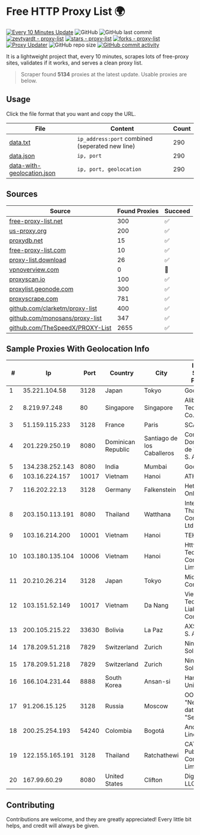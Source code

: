 
# Free HTTP Proxy List 🌍

[![Every 10 Minutes Update](https://github.com/mertguvencli/http-proxy-list/actions/workflows/main.yml/badge.svg?branch=main)](https://github.com/mertguvencli/http-proxy-list/actions/workflows/main.yml)
![GitHub](https://img.shields.io/github/license/mertguvencli/http-proxy-list)
![GitHub last commit](https://img.shields.io/github/last-commit/mertguvencli/http-proxy-list)
[![zevtyardt - proxy-list](https://img.shields.io/static/v1?label=zevtyardt&message=proxy-list&color=blue&logo=github)](https://github.com/zevtyardt/proxy-list "Go to GitHub repo")
[![stars - proxy-list](https://img.shields.io/github/stars/zevtyardt/proxy-list?style=social)](https://github.com/zevtyardt/proxy-list)
[![forks - proxy-list](https://img.shields.io/github/forks/zevtyardt/proxy-list?style=social)](https://github.com/zevtyardt/proxy-list)
[![Proxy Updater](https://github.com/zevtyardt/proxy-list/workflows/Proxy%20Updater/badge.svg)](https://github.com/zevtyardt/proxy-list/actions?query=workflow:"Proxy+Updater")
![GitHub repo size](https://img.shields.io/github/repo-size/zevtyardt/proxy-list)
[![GitHub commit activity](https://img.shields.io/github/commit-activity/m/zevtyardt/proxy-list?logo=commits)](https://github.com/zevtyardt/proxy-list/commits/main)

It is a lightweight project that, every 10 minutes, scrapes lots of free-proxy sites, validates if it works, and serves a clean proxy list.

> Scraper found **5134** proxies at the latest update. Usable proxies are below.

## Usage

Click the file format that you want and copy the URL.

|File|Content|Count|
|----|-------|-----|
|[data.txt](https://raw.githubusercontent.com/mertguvencli/http-proxy-list/main/proxy-list/data.txt)|`ip_address:port` combined (seperated new line)|290|
|[data.json](https://raw.githubusercontent.com/mertguvencli/http-proxy-list/main/proxy-list/data.json)|`ip, port`|290|
|[data-with-geolocation.json](https://raw.githubusercontent.com/mertguvencli/http-proxy-list/main/proxy-list/data-with-geolocation.json)|`ip, port, geolocation`|290|

## Sources

|Source|Found Proxies|Succeed|
|------|-------------|-------|
|[free-proxy-list.net](https://free-proxy-list.net)|300|✅|
|[us-proxy.org](https://www.us-proxy.org)|200|✅|
|[proxydb.net](http://proxydb.net)|15|✅|
|[free-proxy-list.com](https://free-proxy-list.com/?page=&port=&type%5B%5D=http&type%5B%5D=https&up_time=0&search=Search)|10|✅|
|[proxy-list.download](https://www.proxy-list.download/HTTP)|26|✅|
|[vpnoverview.com](https://vpnoverview.com/privacy/anonymous-browsing/free-proxy-servers)|0|🚫|
|[proxyscan.io](https://www.proxyscan.io)|100|✅|
|[proxylist.geonode.com](https://proxylist.geonode.com/api/proxy-list?limit=300&page=1&sort_by=lastChecked&sort_type=desc&protocols=http,https)|300|✅|
|[proxyscrape.com](https://api.proxyscrape.com/v2/?request=displayproxies&protocol=http&timeout=10000&country=all&ssl=all&anonymity=all)|781|✅|
|[github.com/clarketm/proxy-list](https://raw.githubusercontent.com/clarketm/proxy-list/master/proxy-list-raw.txt)|400|✅|
|[github.com/monosans/proxy-list](https://raw.githubusercontent.com/monosans/proxy-list/main/proxies/http.txt)|347|✅|
|[github.com/TheSpeedX/PROXY-List](https://raw.githubusercontent.com/TheSpeedX/PROXY-List/master/http.txt)|2655|✅|


## Sample Proxies With Geolocation Info

|#|Ip|Port|Country|City|Internet Service Provider|
|-|--|----|-------|----|-------------------------|
|1|35.221.104.58|3128|Japan|Tokyo|Google LLC|
|2|8.219.97.248|80|Singapore|Singapore|Alibaba (US) Technology Co., Ltd.|
|3|51.159.115.233|3128|France|Paris|SCALEWAY|
|4|201.229.250.19|8080|Dominican Republic|Santiago de los Caballeros|Compañía Dominicana de Teléfonos S. A.|
|5|134.238.252.143|8080|India|Mumbai|Google LLC|
|6|103.16.224.157|10017|Vietnam|Hanoi|ATH|
|7|116.202.22.13|3128|Germany|Falkenstein|Hetzner Online GmbH|
|8|203.150.113.191|8080|Thailand|Watthana|Internet Thailand Company Ltd.|
|9|103.16.214.200|10001|Vietnam|Hanoi|TEK|
|10|103.180.135.104|10006|Vietnam|Hanoi|Httvserver Technology Company Limited|
|11|20.210.26.214|3128|Japan|Tokyo|Microsoft Corporation|
|12|103.151.52.149|10017|Vietnam|Da Nang|Viet Digital Technology Liability Company|
|13|200.105.215.22|33630|Bolivia|La Paz|AXS Bolivia S. A.|
|14|178.209.51.218|7829|Switzerland|Zurich|Nine Internet Solutions AG|
|15|178.209.51.218|7829|Switzerland|Zurich|Nine Internet Solutions AG|
|16|166.104.231.44|8888|South Korea|Ansan-si|Hanyang University|
|17|91.206.15.125|3128|Russia|Moscow|OOO "Network of data-centers "Selectel"|
|18|200.25.254.193|54240|Colombia|Bogotá|Andinet ON Line|
|19|122.155.165.191|3128|Thailand|Ratchathewi|CAT Telecom Public Company Limited|
|20|167.99.60.29|8080|United States|Clifton|DigitalOcean, LLC|



## Contributing

Contributions are welcome, and they are greatly appreciated! Every
little bit helps, and credit will always be given.

